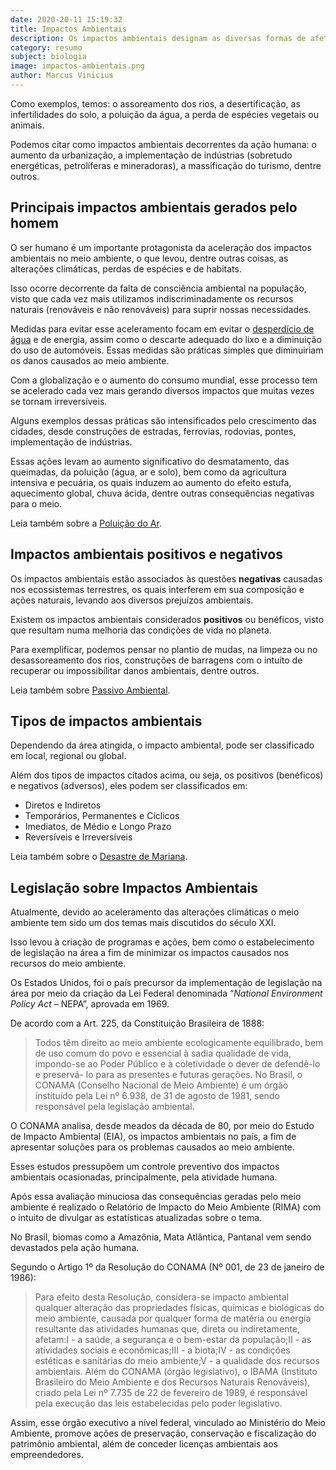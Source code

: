 ```yaml
---
date: 2020-20-11 15:19:32
title: Impactos Ambientais
description: Os impactos ambientais designam as diversas formas de afetar o meio ambiente desestruturando o ecossistema.Eles alteram as condições normais de funcionamento da natureza e podem causar danos irreversíveis ao mundo.
category: resumo
subject: biologia
image: impactos-ambientais.png
author: Marcus Vinicius
---
```


Como exemplos, temos: o assoreamento dos rios, a desertificação, as 
infertilidades do solo, a poluição da água, a perda de espécies vegetais ou animais.

Podemos citar como impactos ambientais decorrentes da ação humana: o aumento da urbanização, a implementação de indústrias 
(sobretudo energéticas, petrolíferas e mineradoras), a massificação do 
turismo, dentre outros.

## Principais impactos ambientais gerados pelo homem

O ser humano é um importante protagonista da aceleração dos impactos 
ambientais no meio ambiente, o que levou, dentre outras coisas, as 
alterações climáticas, perdas de espécies e de habitats.

Isso 
ocorre decorrente da falta de consciência ambiental na população, visto 
que cada vez mais utilizamos indiscriminadamente os recursos naturais 
(renováveis e não renováveis) para suprir nossas necessidades.

Medidas para evitar esse aceleramento focam em evitar o [desperdício de água](https://www.todamateria.com.br/desperdicio-de-agua/) e de energia, assim como o descarte adequado do lixo e a diminuição do 
uso de automóveis. Essas medidas são práticas simples que diminuiriam os danos causados ao meio ambiente.

Com a globalização e o aumento 
do consumo mundial, esse processo tem se acelerado cada vez mais gerando diversos impactos que muitas vezes se tornam irreversíveis.

Alguns exemplos dessas práticas são intensificados pelo crescimento das 
cidades, desde construções de estradas, ferrovias, rodovias, pontes, 
implementação de indústrias.

Essas ações levam ao aumento 
significativo do desmatamento, das queimadas, da poluição (água, ar e 
solo), bem como da agricultura intensiva e pecuária, os quais induzem ao aumento do efeito estufa, aquecimento global, chuva ácida, dentre 
outras consequências negativas para o meio.

Leia também sobre a [Poluição do Ar](https://www.todamateria.com.br/poluicao-do-ar/).

## Impactos ambientais positivos e negativos

Os impactos ambientais estão associados às questões **negativas** causadas nos ecossistemas terrestres, os quais interferem em sua composição e 
ações naturais, levando aos diversos prejuízos ambientais.

Existem os impactos ambientais considerados **positivos** ou benéficos, visto que resultam numa melhoria das condições de vida no planeta.

Para exemplificar, podemos pensar no plantio de mudas, na limpeza ou no 
desassoreamento dos rios, construções de barragens com o intuito de 
recuperar ou impossibilitar danos ambientais, dentre outros.

Leia também sobre [Passivo Ambiental](https://www.todamateria.com.br/passivo-ambiental/).

## Tipos de impactos ambientais

Dependendo da área atingida, o impacto ambiental, pode ser classificado em local, regional ou global.

Além dos tipos de impactos citados acima, ou seja, os positivos (benéficos) e negativos (adversos), eles podem ser classificados em:

- Diretos e Indiretos
- Temporários, Permanentes e Cíclicos
- Imediatos, de Médio e Longo Prazo
- Reversíveis e Irreversíveis

Leia também sobre o [Desastre de Mariana](https://www.todamateria.com.br/desastre-de-mariana/).

## Legislação sobre Impactos Ambientais

Atualmente, devido ao aceleramento das alterações climáticas o meio ambiente tem 
sido um dos temas mais discutidos do século XXI.

Isso levou à 
criação de programas e ações, bem como o estabelecimento de legislação 
na área a fim de minimizar os impactos causados nos recursos do meio 
ambiente.

Os Estados Unidos, foi o país precursor da implementação de legislação na área por meio da criação da Lei Federal denominada “*National Environment Policy Act* – NEPA”, aprovada em 1969.

De acordo com a Art. 225, da Constituição Brasileira de 1888:

> Todos têm direito ao meio ambiente ecologicamente equilibrado, 
bem de uso comum do povo e essencial à sadia qualidade de vida, 
impondo-se ao Poder Público e à coletividade o dever de defendê-lo e 
preservá- lo para as presentes e futuras gerações.
No Brasil, o CONAMA (Conselho Nacional de Meio Ambiente) é um órgão instituído pela Lei nº 6.938, de 31 de agosto de 1981, sendo responsável pela legislação ambiental.

O CONAMA analisa, desde 
meados da década de 80, por meio do Estudo de Impacto Ambiental (EIA), 
os impactos ambientais no país, a fim de apresentar soluções para os 
problemas causados ao meio ambiente.

Esses estudos pressupõem um controle preventivo dos impactos ambientais ocasionadas, principalmente, pela atividade humana.

Após essa avaliação minuciosa das consequências geradas pelo meio ambiente é realizado o Relatório de Impacto do Meio Ambiente (RIMA) com o intuito 
de divulgar as estatísticas atualizadas sobre o tema.

No Brasil, biomas como a Amazônia, Mata Atlântica, Pantanal vem sendo devastados pela ação humana.

Segundo o Artigo 1º da Resolução do CONAMA (Nº 001, de 23 de janeiro de 1986):

> Para efeito desta Resolução, considera-se impacto ambiental 
qualquer alteração das propriedades físicas, químicas e biológicas do 
meio ambiente, causada por qualquer forma de matéria ou energia 
resultante das atividades humanas que, direta ou indiretamente, afetam:I - a saúde, a segurança e o bem-estar da população;II - as atividades sociais e econômicas;III - a biota;IV - as condições estéticas e sanitárias do meio ambiente;V - a qualidade dos recursos ambientais.
Além do CONAMA (órgão legislativo), o IBAMA (Instituto 
Brasileiro do Meio Ambiente e dos Recursos Naturais Renováveis), criado 
pela Lei nº 7.735 de 22 de fevereiro de 1989, é responsável pela 
execução das leis estabelecidas pelo poder legislativo.

Assim, 
esse órgão executivo a nível federal, vinculado ao Ministério do Meio 
Ambiente, promove ações de preservação, conservação e fiscalização do 
patrimônio ambiental, além de conceder licenças ambientais aos 
empreendedores.